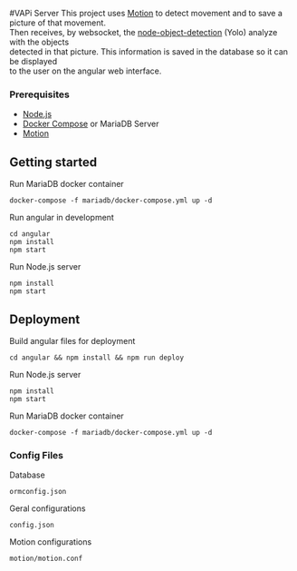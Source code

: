 #VAPi Server
This project uses [Motion](https://github.com/Motion-Project/motion) to detect movement and to save a picture of that movement. <br/>
Then receives, by websocket, the [node-object-detection](https://github.com/freakstatic/node-object-detection) (Yolo) analyze with the objects <br/> 
detected in that picture. This information is saved in the database so it can be displayed<br/> to the user on the angular web interface.
 

### Prerequisites
* [Node.js](https://nodejs.org/en/)
* [Docker Compose](https://www.digitalocean.com/community/tutorials/how-to-install-docker-compose-on-ubuntu-16-04) or MariaDB Server
* [Motion](https://github.com/Motion-Project/motion)

  
## Getting started 
Run MariaDB docker container
```
docker-compose -f mariadb/docker-compose.yml up -d
```


Run angular in development
```
cd angular
npm install
npm start	
```
Run Node.js server
```
npm install
npm start
```
## Deployment
Build angular files for deployment

```
cd angular && npm install && npm run deploy
```
Run Node.js server
```
npm install
npm start
```
Run MariaDB docker container
```
docker-compose -f mariadb/docker-compose.yml up -d
```

### Config Files
Database
```
ormconfig.json
```

Geral configurations
```
config.json
```

Motion configurations
```
motion/motion.conf
```